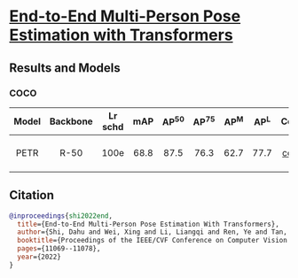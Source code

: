 # [End-to-End Multi-Person Pose Estimation with Transformers](https://openaccess.thecvf.com/content/CVPR2022/papers/Shi_End-to-End_Multi-Person_Pose_Estimation_With_Transformers_CVPR_2022_paper.pdf)

## Results and Models

### COCO

| Model | Backbone | Lr schd | mAP  | AP<sup>50</sup> | AP<sup>75</sup> | AP<sup>M</sup> | AP<sup>L</sup> | Config | Download |
|:-----:|:--------:|:-------:|:----:|:---------------:|:---------------:|:--------------:|:--------------:|:------:|:--------:|
| PETR  |  R-50    |  100e   | 68.8 |      87.5       |      76.3       |      62.7      |      77.7      | [config](https://github.com/hikvision-research/opera/blob/main/configs/petr/petr_r50_16x2_100e_coco.py) | [Google Drive](https://drive.google.com/file/d/1HcwraqWdZ3CaGMQOJHY8exNem7UnFkfS/view?usp=sharing) \| [BaiduYun](https://pan.baidu.com/s/1C0HbQWV7K-GHQE7q34nUZw?pwd=u798) |

## Citation

```BibTeX
@inproceedings{shi2022end,
  title={End-to-End Multi-Person Pose Estimation With Transformers},
  author={Shi, Dahu and Wei, Xing and Li, Liangqi and Ren, Ye and Tan, Wenming},
  booktitle={Proceedings of the IEEE/CVF Conference on Computer Vision and Pattern Recognition},
  pages={11069--11078},
  year={2022}
}
```
